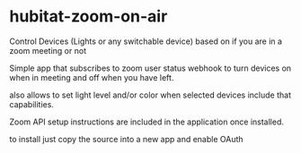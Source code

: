 # hubitat-zoom-on-air
Control Devices (Lights or any switchable device) based on if you are in a zoom meeting or not

Simple app that subscribes to zoom user status webhook to turn devices on when in meeting and off when you have left.

also allows to set light level and/or color when selected devices include that capabilities.

Zoom API setup instructions are included in the application once installed.

to install just copy the source into a new app and enable OAuth
